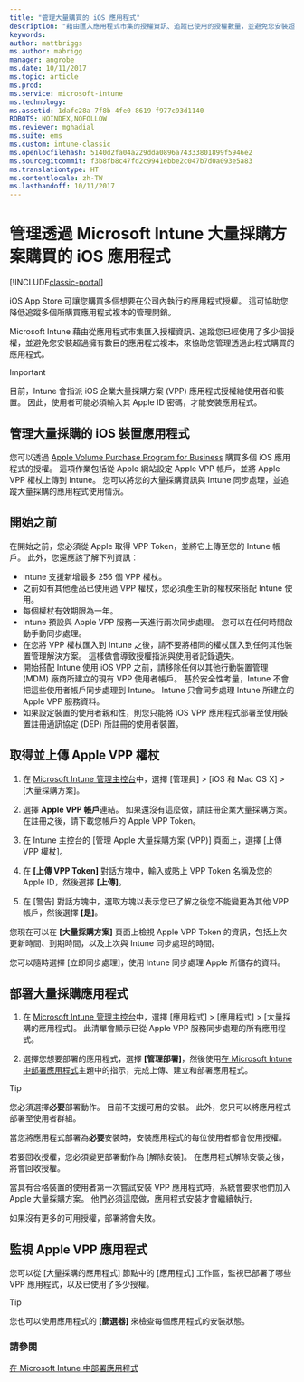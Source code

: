 ```yaml
---
title: "管理大量購買的 iOS 應用程式"
description: "藉由匯入應用程式市集的授權資訊、追蹤已使用的授權數量，並避免您安裝超過所擁有數目的應用程式複本，來使用 Intune 管理您從 Apple 大量購買的應用程式。"
keywords: 
author: mattbriggs
ms.author: mabrigg
manager: angrobe
ms.date: 10/11/2017
ms.topic: article
ms.prod: 
ms.service: microsoft-intune
ms.technology: 
ms.assetid: 1dafc28a-7f8b-4fe0-8619-f977c93d1140
ROBOTS: NOINDEX,NOFOLLOW
ms.reviewer: mghadial
ms.suite: ems
ms.custom: intune-classic
ms.openlocfilehash: 5140d2fa04a229dda0896a74333801899f5946e2
ms.sourcegitcommit: f3b8fb8c47fd2c9941ebbe2c047b7d0a093e5a83
ms.translationtype: HT
ms.contentlocale: zh-TW
ms.lasthandoff: 10/11/2017
---
```

# <a name="manage-ios-apps-you-purchased-through-a-volume-purchase-program-with-microsoft-intune"></a>管理透過 Microsoft Intune 大量採購方案購買的 iOS 應用程式

[!INCLUDE[classic-portal](../includes/classic-portal.md)]

iOS App Store 可讓您購買多個想要在公司內執行的應用程式授權。 這可協助您降低追蹤多個所購買應用程式複本的管理開銷。

Microsoft Intune 藉由從應用程式市集匯入授權資訊、追蹤您已經使用了多少個授權，並避免您安裝超過擁有數目的應用程式複本，來協助您管理透過此程式購買的應用程式。

> [!Important]
> 目前，Intune 會指派 iOS 企業大量採購方案 (VPP) 應用程式授權給使用者和裝置。 因此，使用者可能必須輸入其 Apple ID 密碼，才能安裝應用程式。

## <a name="manage-volume-purchased-apps-for-ios-devices"></a>管理大量採購的 iOS 裝置應用程式
您可以透過 [Apple Volume Purchase Program for Business](http://www.apple.com/business/vpp/) 購買多個 iOS 應用程式的授權。 這項作業包括從 Apple 網站設定 Apple VPP 帳戶，並將 Apple VPP 權杖上傳到 Intune。  您可以將您的大量採購資訊與 Intune 同步處理，並追蹤大量採購的應用程式使用情況。

## <a name="before-you-start"></a>開始之前
在開始之前，您必須從 Apple 取得 VPP Token，並將它上傳至您的 Intune 帳戶。 此外，您還應該了解下列資訊︰

* Intune 支援新增最多 256 個 VPP 權杖。
* 之前如有其他產品已使用過 VPP 權杖，您必須產生新的權杖來搭配 Intune 使用。
* 每個權杖有效期限為一年。
* Intune 預設與 Apple VPP 服務一天進行兩次同步處理。 您可以在任何時間啟動手動同步處理。
* 在您將 VPP 權杖匯入到 Intune 之後，請不要將相同的權杖匯入到任何其他裝置管理解決方案。 這樣做會導致授權指派與使用者記錄遺失。
* 開始搭配 Intune 使用 iOS VPP 之前，請移除任何以其他行動裝置管理 (MDM) 廠商所建立的現有 VPP 使用者帳戶。 基於安全性考量，Intune 不會把這些使用者帳戶同步處理到 Intune。 Intune 只會同步處理 Intune 所建立的 Apple VPP 服務資料。
* 如果設定裝置的使用者親和性，則您只能將 iOS VPP 應用程式部署至使用裝置註冊通訊協定 (DEP) 所註冊的使用者裝置。

## <a name="to-get-and-upload-an-apple-vpp-token"></a>取得並上傳 Apple VPP 權杖

1.  在 [Microsoft Intune 管理主控台](https://manage.microsoft.com)中，選擇 [管理員] &gt; [iOS 和 Mac OS X] &gt; [大量採購方案]。

2.  選擇 **Apple VPP 帳戶**連結。 如果還沒有這麼做，請註冊企業大量採購方案。 在註冊之後，請下載您帳戶的 Apple VPP Token。

3.  在 Intune 主控台的 [管理 Apple 大量採購方案 (VPP)] 頁面上，選擇 [上傳 VPP 權杖]。

4.  在 **[上傳 VPP Token]** 對話方塊中，輸入或貼上 VPP Token 名稱及您的 Apple ID，然後選擇 **[上傳]**。

5.  在 [警告] 對話方塊中，選取方塊以表示您已了解之後您不能變更為其他 VPP 帳戶，然後選擇 **[是]**。

您現在可以在 **[大量採購方案]** 頁面上檢視 Apple VPP Token 的資訊，包括上次更新時間、到期時間，以及上次與 Intune 同步處理的時間。

您可以隨時選擇 [立即同步處理]，使用 Intune 同步處理 Apple 所儲存的資料。

## <a name="to-deploy-a-volume-purchased-app"></a>部署大量採購應用程式

1.  在 [Microsoft Intune 管理主控台](https://manage.microsoft.com)中，選擇 [應用程式] &gt; [應用程式] &gt; [大量採購的應用程式]。 此清單會顯示已從 Apple VPP 服務同步處理的所有應用程式。

2.  選擇您想要部署的應用程式，選擇 **[管理部署]**，然後使用[在 Microsoft Intune 中部署應用程式](deploy-apps-in-microsoft-intune.md)主題中的指示，完成上傳、建立和部署應用程式。

> [!TIP]
> 您必須選擇**必要**部署動作。 目前不支援可用的安裝。 此外，您只可以將應用程式部署至使用者群組。

當您將應用程式部署為**必要**安裝時，安裝應用程式的每位使用者都會使用授權。

若要回收授權，您必須變更部署動作為 [解除安裝]。 在應用程式解除安裝之後，將會回收授權。

當具有合格裝置的使用者第一次嘗試安裝 VPP 應用程式時，系統會要求他們加入 Apple 大量採購方案。 他們必須這麼做，應用程式安裝才會繼續執行。

如果沒有更多的可用授權，部署將會失敗。

## <a name="to-monitor-apple-vpp-apps"></a>監視 Apple VPP 應用程式
您可以從 [大量採購的應用程式] 節點中的 [應用程式] 工作區，監視已部署了哪些 VPP 應用程式，以及已使用了多少授權。

> [!TIP]
> 您也可以使用應用程式的 **[篩選器]** 來檢查每個應用程式的安裝狀態。

### <a name="see-also"></a>請參閱
[在 Microsoft Intune 中部署應用程式](deploy-apps-in-microsoft-intune.md)
